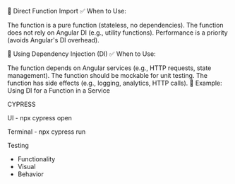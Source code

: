 🚀 Direct Function Import
✅ When to Use:

The function is a pure function (stateless, no dependencies).
The function does not rely on Angular DI (e.g., utility functions).
Performance is a priority (avoids Angular's DI overhead).




🔹 Using Dependency Injection (DI)
✅ When to Use:

The function depends on Angular services (e.g., HTTP requests, state management).
The function should be mockable for unit testing.
The function has side effects (e.g., logging, analytics, HTTP calls).
🔹 Example: Using DI for a Function in a Service






CYPRESS

UI - npx cypress open


Terminal - npx cypress run


Testing
- Functionality
- Visual
- Behavior
